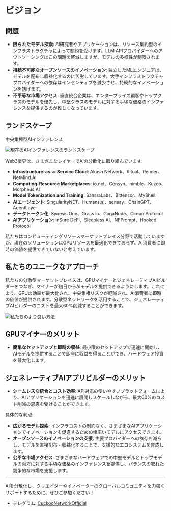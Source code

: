 # ビジョン

## 問題

- **限られたモデル探索**: AI研究者やアプリケーションは、リソース集約型のインフラストラクチャによって制約を受けます。LLM APIプロバイダーへのアウトソーシングはこの問題を軽減しますが、モデルの多様性が制限されます。
- **持続不可能なオープンソースのイノベーション**: 独立したMLエンジニアは、モデルを配布し収益化するのに苦労しています。大手インフラストラクチャプロバイダーへの依存はインセンティブを減少させ、持続的なイノベーションを妨げます。
- **不平等な市場アクセス**: 垂直統合企業は、エンタープライズ顧客やトップクラスのモデルを優先し、中堅クラスのモデルに対する手頃な価格のインファレンスを提供するのが難しくなっています。

## ランドスケープ

中央集権型AIインファレンス

![現在のAIインファレンスのランドスケープ](/img/cuckoo-today.webp)

Web3業界は、さまざまなレイヤーでAIの分散化に取り組んでいます:

- **Infrastructure-as-a-Service Cloud**: Akash Network、Ritual、Render、NetMind.AI
- **Computing-Resource Marketplaces**: io.net、Gensyn、nimble、Kuzco、Morpheus AI
- **Model Tokenization and Training**: SaharaLabs、Bittensor、MyShell
- **AIエージェント**: SingularityNET、Humans.ai、sensay、ChainGPT、AgentLayer
- **データトークン化**: Synesis One、Grass.io、GagaNode、Ocean Protocol
- **AIアプリケーション**: inSure DeFi、Sleepless AI、NFPrompt、Hooked Protocol

私たちはコンピューティングリソースマーケットプレイス分野で活動していますが、現在のソリューションはGPUリソースを最適化できておらず、AI消費者に即時の価値を提供できていないと考えています。

## 私たちのユニークなアプローチ

私たちの分散型マーケットプレイスは、GPUマイナーとジェネレーティブAIビルダーをつなぎ、マイナーが初日からAIモデルを提供できるようにします。これにより、GPUの効率が最大化され、中央集権リスクが軽減され、AI消費者に即時の価値が提供されます。分散型ネットワークを活用することで、ジェネレーティブAIビルダーのコストを最大60%削減することができます。

![私たちのより良い方法](/img/cuckoo-better-way.webp)

## GPUマイナーのメリット

- **簡単なセットアップと即時の収益**: 最小限のセットアップで迅速に開始し、AIモデルを提供することで即座に収益を得ることができ、ハードウェア投資を最大化します。

## ジェネレーティブAIアプリビルダーのメリット

- **シームレスな統合とコスト効率**: API対応の使いやすいプラットフォームにより、AIアプリケーションを迅速に展開しスケールしながら、最大60%のコスト削減の恩恵を受けることができます。

具体的な利点:

- **広がるモデル探索**: インフラコストの制約なく、さまざまなAIアプリケーションでイノベーションを促進するための幅広いモデルにアクセスできます。
- **オープンソースのイノベーションの支援**: 主要プロバイダーへの依存を減らし、モデルを直接配布・収益化することで、支援的なエコシステムを育成します。
- **公平な市場アクセス**: さまざまなハードウェアでの中堅モデルとトップモデルの両方に対する手頃な価格のインファレンスを提供し、バランスの取れた競争的な市場を支援します。

---

AIを分散化し、クリエイターやイノベーターのグローバルコミュニティを力強くサポートするために、ぜひご参加ください！

- テレグラム: [CuckooNetworkOfficial](https://t.me/CuckooNetworkOfficial)
